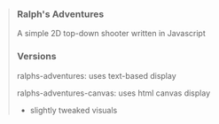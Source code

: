>### Ralph's Adventures
>
>A simple 2D top-down shooter written in Javascript
>
>### Versions
> ralphs-adventures: uses text-based display
>
> ralphs-adventures-canvas: uses html canvas display
> * slightly tweaked visuals
